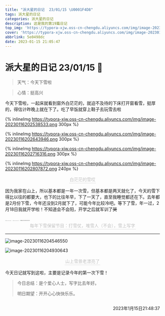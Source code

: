 ```yaml
---
title: "派大星的日记  23/01/15 \U0001F4D8"
tags: 派大星的日记
categories: 派大星的日记
description: 这是我的第19篇日记
top_img: 'https://typora-xjw.oss-cn-chengdu.aliyuncs.com/img/image-20230116204930643.png'
cover: 'https://typora-xjw.oss-cn-chengdu.aliyuncs.com/img/image-20230116204930643.png'
abbrlink: 5e0498dc
date: 2023-01-15 21:05:47
---
```


# 派大星的日记 23/01/15 📔

> 天气：今天下雪啦

> 心情：挺高兴

今天下雪啦，一起床就看到窗外白茫茫的，就迫不及待的下床打开窗看雪，挺厚的，得估计昨晚上就在下了。吃了早饭就穿上鞋子去玩雪去啦

{% inlineImg https://typora-xjw.oss-cn-chengdu.aliyuncs.com/img/image-20230116202538533.png  300px %}

{% inlineImg https://typora-xjw.oss-cn-chengdu.aliyuncs.com/img/image-20230116202643946.png  300px %}

{% inlineImg https://typora-xjw.oss-cn-chengdu.aliyuncs.com/img/image-20230116202716316.png  300px %}

{% inlineImg https://typora-xjw.oss-cn-chengdu.aliyuncs.com/img/image-20230116202807872.png  240px %}

<center><div style="font-size:14px;color:#C0C0C0;border-bottom: 1px solid #d9d9d9;display: inline-block; padding: 2px;">白茫茫的雪哎</div></center>

因为我家在山上，所以基本都是一年一次雪，但基本都是两天就化了，今天的雪下得比以往的都要大，也下的比往年早，下了一天了，直至我睡觉都还在下。去年都是2月份下雪，今年还没到2月就下了，可能今年比较冷吧。等下了雪，年一过，2月18日我就开学啦！不知道会不会阳，开学之后就军训了~~哭~~

<img src="https://typora-xjw.oss-cn-chengdu.aliyuncs.com/img/image-20230116204048864.png" alt="image-20230116204048864" style="zoom:10%;" />

<img src="https://typora-xjw.oss-cn-chengdu.aliyuncs.com/img/image-20230116204131388.png" alt="image-20230116204131388" style="zoom:10%;" />

<img src="https://typora-xjw.oss-cn-chengdu.aliyuncs.com/img/image-20230116204403515.png" alt="image-20230116204403515" style="zoom:16%;" />

<center><div style="font-size:14px;color:#C0C0C0;border-bottom: 1px solid #d9d9d9;display: inline-block; padding: 2px;">每年下雪保留节目：打雪仗，堆雪人（不会），雪上写字</div></center>

------

![image-20230116204546550](https://typora-xjw.oss-cn-chengdu.aliyuncs.com/img/image-20230116204546550.png)

![image-20230116204930643](https://typora-xjw.oss-cn-chengdu.aliyuncs.com/img/image-20230116204930643.png)

<center><div style="font-size:14px;color:#C0C0C0;border-bottom: 1px solid #d9d9d9;display: inline-block; padding: 2px;">山上雪景老漂亮了</div></center>

今天日记就写到这啦，主要是记录今年的第一次下雪！

> 今日总结：是个爱心人士，写字比去年好。
>
> 明日期望：开开心心快快乐乐。



<p style="float: right">2023年1月15日21:48:37</p><br>

